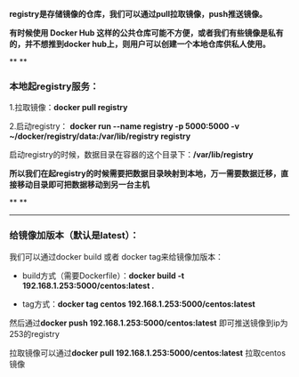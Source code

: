 **registry是存储镜像的仓库，我们可以通过pull拉取镜像，push推送镜像。**

**有时候使用 Docker Hub 这样的公共仓库可能不方便，或者我们有些镜像是私有的，并不想推到docker hub上，则用户可以创建一个本地仓库供私人使用。**

**
**

### 

### 本地起registry服务：

1.拉取镜像：**docker pull registry**

2.启动registry： **docker run --name registry -p 5000:5000 -v ~/docker/registry/data:/var/lib/registry registry**

启动registry的时候，数据目录在容器的这个目录下：**/var/lib/registry**

**所以我们在起registry的时候需要把数据目录映射到本地，万一需要数据迁移，直接移动目录即可把数据移动到另一台主机**

**
**

---

### 给镜像加版本（默认是latest）：

我们可以通过docker build 或者 docker tag来给镜像加版本：

 - build方式（需要Dockerfile）：**docker build -t 192.168.1.253:5000/centos:latest .**

 - tag方式：**docker tag centos 192.168.1.253:5000/centos:latest**

然后通过**docker push 192.168.1.253:5000/centos:latest** 即可推送镜像到ip为253的registry

拉取镜像可以通过**docker pull 192.168.1.253:5000/centos:latest** 拉取centos镜像

